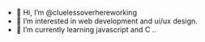 - 👋 Hi, I’m @cluelessoverhereworking
- 👀 I’m interested in web development and ui/ux design.
- 🌱 I’m currently learning javascript and C
..

<!---
cluelessoverhereworking/cluelessoverhereworking is a ✨ special ✨ repository because its `README.md` (this file) appears on your GitHub profile.
You can click the Preview link to take a look at your changes.
--->
